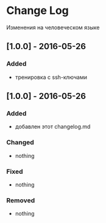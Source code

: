 # Change Log
Изменения на человеческом языке

## [1.0.0] - 2016-05-26
### Added
- тренировка с ssh-ключами

## [1.0.0] - 2016-05-26
### Added
- добавлен этот changelog.md

### Changed
- nothing

### Fixed
- nothing

### Removed
- nothing

